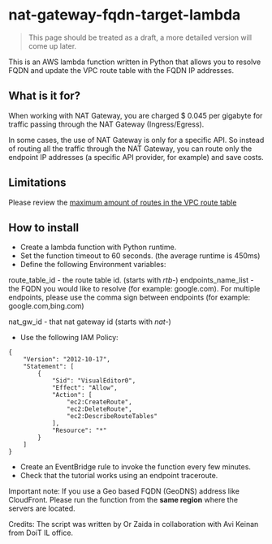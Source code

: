 # nat-gateway-fqdn-target-lambda

> This page should be treated as a draft, a more detailed version will come up later.

This is an AWS lambda function written in Python that allows you to resolve FQDN and update the VPC route table with the FQDN IP addresses.

## What is it for? 
When working with NAT Gateway, you are charged $ 0.045 per gigabyte for traffic passing through the NAT Gateway (Ingress/Egress).

In some cases, the use of NAT Gateway is only for a specific API. So instead of routing all the traffic through the NAT Gateway, you can route only the endpoint IP addresses (a specific API provider, for example) and save costs.

## Limitations
Please review the [maximum amount of routes in the VPC route table](https://docs.aws.amazon.com/vpc/latest/userguide/amazon-vpc-limits.html#vpc-limits-route-tables)


## How to install
- Create a lambda function with Python runtime.
- Set the function timeout to 60 seconds. (the average runtime is 450ms)
- Define the following Environment variables:

route_table_id - the route table id. (starts with *rtb-*)
endpoints_name_list - the FQDN you would like to resolve (for example: google.com).
For multiple endpoints, please use the comma sign between endpoints (for example: google.com,bing.com)

nat_gw_id - that nat gateway id (starts with *nat-*)
- Use the following IAM Policy:
```
{
    "Version": "2012-10-17",
    "Statement": [
        {
            "Sid": "VisualEditor0",
            "Effect": "Allow",
            "Action": [
                "ec2:CreateRoute",
                "ec2:DeleteRoute",
                "ec2:DescribeRouteTables"
            ],
            "Resource": "*"
        }
    ]
}
```
- Create an EventBridge rule to invoke the function every few minutes.
- Check that the tutorial works using an endpoint traceroute.


Important note:
If you use a Geo based FQDN (GeoDNS) address like CloudFront. Please run the function from the **same region** where the servers are located.

Credits: 
The script was written by Or Zaida in collaboration with Avi Keinan from DoiT IL office.
